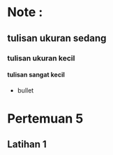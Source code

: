 # Note :
## tulisan ukuran sedang
### tulisan ukuran kecil
#### tulisan sangat kecil
- bullet

<p>
  
# Pertemuan 5

<p>

## Latihan 1
  
<p>
  
